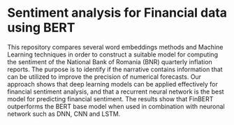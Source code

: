 # Sentiment analysis for Financial data using BERT
This repository compares several word embeddings methods and Machine Learning techniques in order to construct a suitable model for computing the sentiment of the National Bank of Romania (BNR) quarterly inflation reports. The purpose is to identify if the narrative contains information that can be utilized to improve the precision of numerical forecasts. Our approach shows that deep learning models can be applied effectively for financial sentiment analysis, and that a recurrent neural network is the best model for predicting financial sentiment. The results show that FinBERT outperforms the BERT base model when used in combination with neuronal network such as DNN, CNN and LSTM.
